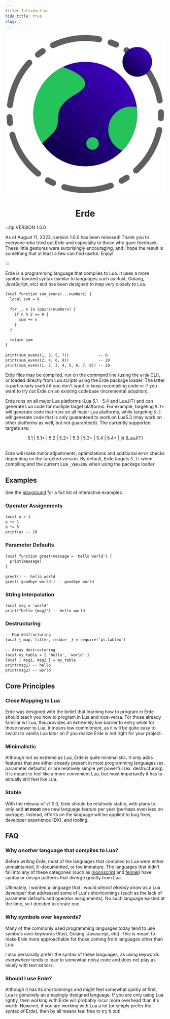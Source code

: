 ```yaml
---
title: Introduction
hide_title: true
slug: /
---
```


<center>

![Erde Logo](../../static/logo.svg)

# Erde

</center>

:::tip VERSION 1.0.0

As of August 11, 2023, version 1.0.0 has been released! Thank you to everyone
who tried out Erde and especially to those who gave feedback. These little
gestures were surprisingly encouraging, and I hope the result is something
that at least a few can find useful. Enjoy!

:::

Erde is a programming language that compiles to Lua. It uses a more symbol
favored syntax (similar to languages such as Rust, Golang, JavaScript, etc) and
has been designed to map very closely to Lua.

```erde
local function sum_evens(...numbers) {
  local sum = 0

  for _, n in ipairs(numbers) {
    if n % 2 == 0 {
      sum += n
    }
  }

  return sum
}

print(sum_evens(1, 3, 5, 7))             -- 0
print(sum_evens(2, 4, 6, 8))             -- 20
print(sum_evens(1, 2, 3, 4, 5, 6, 7, 8)) -- 20
```

Erde files may be compiled, run on the command line (using the `erde` CLI), or
loaded directly from Lua scripts using the Erde package loader. The latter is
particularly useful if you don't want to keep recompiling code or if you want
to try out Erde on an existing codebase (incremental adoption).

Erde runs on all major Lua platforms (Lua 5.1 - 5.4 and LuaJIT) and can generate
Lua code for multiple target platforms. For example, targeting `5.1+` will
generate code that runs on all major Lua platforms, while targeting `5.3` will
generate code that is only guaranteed to work on Lua5.3 (may work on other
platforms as well, but not guaranteed). The currently supported targets are:

<center>
5.1 | 5.1+ | 5.2 |  5.2+ |  5.3 |  5.3+ |  5.4 |  5.4+ |  jit (LuaJIT)
</center>
<br />

Erde will make minor adjustments, optimizations and additional error checks
depending on the targeted version. By default, Erde targets `5.1+` when
compiling and the current Lua `_VERSION` when using the package loader.

## Examples

See the [playground](/playground) for a full list of interactive examples.

### Operator Assignments

```erde
local a = 1
a += 1
a *= 5
print(a) -- 10
```

### Parameter Defaults

```erde
local function greet(message = 'hello world') {
  print(message)
}

greet() -- hello world
greet('goodbye world') -- goodbye world
```

### String Interpolation

```erde
local msg = 'world'
print("hello {msg}") -- hello world
```

### Destructuring

```erde
-- Map destructuring
local { map, filter, reduce  } = require('pl.tablex')

-- Array destructuring
local my_table = { 'hello', 'world' }
local [ msg1, msg2 ] = my_table
print(msg1) -- hello
print(msg2) -- world
```

## Core Principles

### Close Mapping to Lua

Erde was designed with the belief that learning how to program in Erde should
teach you how to program in Lua and vice-versa. For those already familiar w/
Lua, this provides an extremely low barrier to entry while for those newer to
Lua, it means low commitment, as it will be quite easy to switch to vanilla Lua
later on if you realize Erde is not right for your project.

### Minimalistic

Although not as extreme as Lua, Erde is quite minimalistic. It only adds
features that are either already present in most programming languages
(ex. parameter defaults) or are relatively simple yet powerful
(ex. destructuring). It is meant to feel like a more convenient Lua, but most
importantly it has to actually still feel like Lua.

### Stable

With the release of v1.0.0, Erde should be relatively stable, with plans to only
add **at most** one new language feature per year (perhaps even less on average).
Instead, efforts on the language will be applied to bug fixes, developer
experience (DX), and tooling.

## FAQ

### Why _another_ language that compiles to Lua?

Before writing Erde, most of the languages that compiled to Lua were either
unmaintained, ill-documented, or too immature. The languages that didn't fall
into any of these categories (such as [moonscript](https://moonscript.org)
and [fennel](https://fennel-lang.org)) have syntax or design patterns that
diverge greatly from Lua.

Ultimately, I wanted a language that I would _almost already know_ as a Lua
developer that addressed some of Lua's shortcomings (such as the lack of
parameter defaults and operator assignments). No such language existed at the
time, so I decided to create one.

### Why symbols over keywords?

Many of the commonly used programming languages today tend to use symbols over
keywords (Rust, Golang, Javascript, etc). This is meant to make Erde more
approachable for those coming from languages other than Lua.

I also personally prefer the syntax of these languages, as using keywords
everywhere tends to lead to somewhat noisy code and does not play as nicely with
text editors.

### Should I use Erde?

Although it has its shortcomings and might feel somewhat quirky at first, Lua is
genuinely an amazingly designed language. If you are only using Lua lightly,
then working with Erde will probably incur more overhead than it's worth.
However, if you are working with Lua a lot (or simply prefer the syntax of Erde),
then by all means feel free to try it out!
